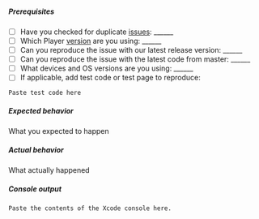 <!-- If you are raising a bug playing a stream, you must fill out the following or your issue may not be responded to. For features or improvements, you may delete this. -->
##### Prerequisites
- [ ] Have you checked for duplicate [issues](https://github.com/kaltura/playkit-android/issues): ______
- [ ] Which Player [version](https://github.com/kaltura/playkit-android/releases) are you using: ______
- [ ] Can you reproduce the issue with our latest release version: ______
- [ ] Can you reproduce the issue with the latest code from master: ______
- [ ] What devices and OS versions are you using: ______
- [ ] If applicable, add test code or test page to reproduce: 
```
Paste test code here
```

##### Expected behavior
What you expected to happen

##### Actual behavior
What actually happened

##### Console output
```
Paste the contents of the Xcode console here.
```
